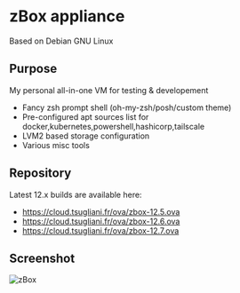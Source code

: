 # zBox appliance

Based on Debian GNU Linux

## Purpose

My personal all-in-one VM for testing & developement

- Fancy zsh prompt shell (oh-my-zsh/posh/custom theme)
- Pre-configured apt sources list for docker,kubernetes,powershell,hashicorp,tailscale
- LVM2 based storage configuration
- Various misc tools


## Repository

Latest 12.x builds are available here:

- https://cloud.tsugliani.fr/ova/zbox-12.5.ova
- https://cloud.tsugliani.fr/ova/zbox-12.6.ova
- https://cloud.tsugliani.fr/ova/zbox-12.7.ova


## Screenshot

![zBox](https://cloud.tsugliani.fr/zbox-defaults.png)
